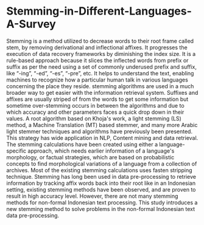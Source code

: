 # Stemming-in-Different-Languages-A-Survey
Stemming is a method utilized to decrease words to their root frame called stem, by removing derivational and
inflectional affixes. It progresses the execution of data recovery frameworks by diminishing the index size. It is
a rule-based approach because it slices the inflected words from prefix or suffix as per the need using a set of
commonly underused prefix and suffix, like “-ing”, “-ed”, “-es”, “-pre”, etc. It helps to understand the text,
enabling machines to recognize how a particular human talk in various languages concerning the place they
reside. stemming algorithms are used in a much broader way to get easier with the information retrieval system.
Suffixes and affixes are usually striped of from the words to get some information but sometime over-stemming
occurs in between the algorithms and due to which accuracy and other parameters faces a quick drop down in
their values. A root algorithm based on Khoja's work, a light stemming (LS) method, a Machine Translation
(MT) based stemmer, and many more Arabic light stemmer techniques and algorithms have previously been
presented. This strategy has wide application in NLP, Content mining and data retrieval. The stemming
calculations have been created using either a language-specific approach, which needs earlier information of a
language's morphology, or factual strategies, which are based on probabilistic concepts to find morphological
variations of a language from a collection of archives. Most of the existing stemming calculations uses fasten
stripping technique. Stemming has long been used in data pre-processing to retrieve information by tracking
affix words back into their root like in an Indonesian setting, existing stemming methods have been observed,
and are proven to result in high accuracy level. However, there are not many stemming methods for non-formal
Indonesian text processing. This study introduces a new stemming method to solve problems in the non-formal
Indonesian text data pre-processing.
